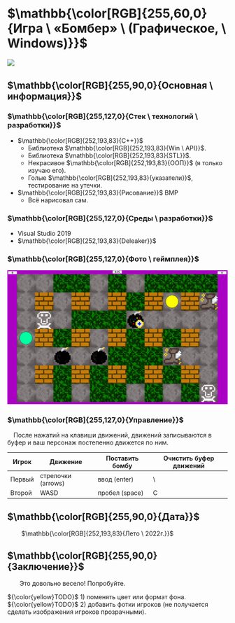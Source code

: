 # $\mathbb{\color[RGB]{255,60,0}{Игра \ «Бомбер» \ (Графическое, \ Windows)}}$

[<img src="Info/I_Icon.ico" width="160"/>](Info/I_Icon.ico)

## $\mathbb{\color[RGB]{255,90,0}{Основная \ информация}}$

### $\mathbb{\color[RGB]{255,127,0}{Стек \ технологий \ разработки}}$

- $\mathbb{\color[RGB]{252,193,83}{C++}}$
	+ Библиотека $\mathbb{\color[RGB]{252,193,83}{Win \ API}}$.
	+ Библиотека $\mathbb{\color[RGB]{252,193,83}{STL}}$.
	+ Некрасивое $\mathbb{\color[RGB]{252,193,83}{ООП}}$ (я только изучаю его).
	+ Голые $\mathbb{\color[RGB]{252,193,83}{указатели}}$, тестирование на утечки.
- $\mathbb{\color[RGB]{252,193,83}{Рисование}}$ BMP
	+ Всё нарисовал сам.

### $\mathbb{\color[RGB]{255,127,0}{Среды \ разработки}}$

- Visual Studio 2019
- $\mathbb{\color[RGB]{252,193,83}{Deleaker}}$

### $\mathbb{\color[RGB]{255,127,0}{Фото \ геймплея}}$

[<img src="Info/in_game.jpg" width="600"/>](Info/in_game.jpg)

### $\mathbb{\color[RGB]{255,127,0}{Управление}}$
&emsp;После нажатий на клавиши движений, движений записываются в буфер и ваш персонаж постепенно движется по ним.

|Игрок|Движение|Поставить бомбу|Очистить буфер движений|
|-|-|-|-|
|Первый|стрелочки (arrows)|ввод (enter)|\\ |
|Второй|WASD|пробел (space)|C|

## $\mathbb{\color[RGB]{255,90,0}{Дата}}$

&emsp;&emsp; $\mathbb{\color[RGB]{252,193,83}{Лето \ 2022г.}}$

## $\mathbb{\color[RGB]{255,90,0}{Заключение}}$

&emsp;&emsp;Это довольно весело! Попробуйте.

 ${\color{yellow}TODO}$ 1) поменять цвет или формат фона.\
 ${\color{yellow}TODO}$ 2) добавить фотки игроков (не получается сделать изображения игроков прозрачными).
